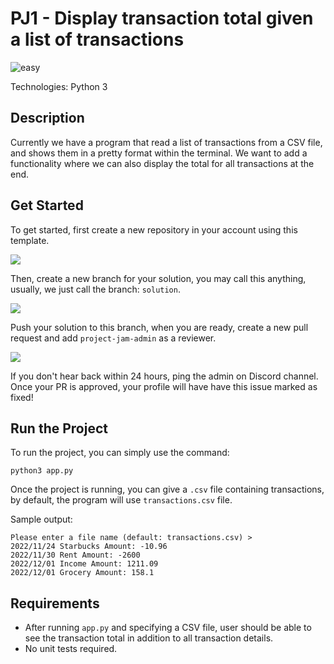 # PJ1 - Display transaction total given a list of transactions

![easy](https://badgen.net/badge/Difficulty/Easy/green)

Technologies: Python 3

## Description

Currently we have a program that read a list of transactions from a CSV file, and shows them in a pretty format
within the terminal. We want to add a functionality where we can also display the total for all transactions at the end.

## Get Started

To get started, first create a new repository in your account using this template.

![](https://i.imgur.com/mO49do2.png)

Then, create a new branch for your solution, you may call this anything, usually, we just call the branch: `solution`.

![](https://i.imgur.com/fbMVtun.png)

Push your solution to this branch, when you are ready, create a new pull request and add `project-jam-admin` as a reviewer.

![](https://i.imgur.com/1xdAjFG.png)

If you don't hear back within 24 hours, ping the admin on Discord channel. Once your PR is approved, your profile will have have this issue marked as fixed!

## Run the Project

To run the project, you can simply use the command:

```
python3 app.py
```

Once the project is running, you can give a `.csv` file containing transactions, by default, the program will use `transactions.csv` file.

Sample output:

```
Please enter a file name (default: transactions.csv) >
2022/11/24 Starbucks Amount: -10.96
2022/11/30 Rent Amount: -2600
2022/12/01 Income Amount: 1211.09
2022/12/01 Grocery Amount: 158.1
```

## Requirements

- After running `app.py` and specifying a CSV file, user should be able to see the transaction total in addition to all transaction details.
- No unit tests required.
